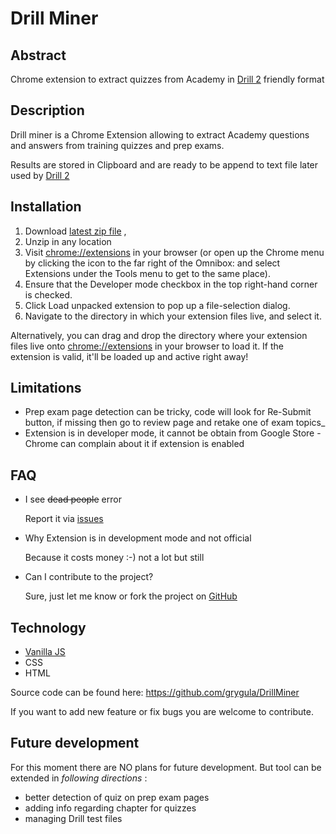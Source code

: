 # Drill Miner
## Abstract
Chrome extension to extract quizzes from Academy in [Drill 2](https://github.com/gronostajo/drill2) friendly format

## Description
Drill miner is a Chrome Extension allowing to extract Academy questions and answers from training quizzes and prep exams.

Results are stored in Clipboard and are ready to be append to text file later used by [Drill 2](https://github.com/gronostajo/drill2) 

## Installation
1. Download [latest zip file](https://github.com/grygula/DrillMiner/releases) , 
2. Unzip in any location
3. Visit [chrome://extensions](chrome://extensions) in your browser (or open up the Chrome menu by clicking the icon to the far right of the Omnibox:   and select Extensions under the Tools menu to get to the same place).
4. Ensure that the Developer mode checkbox in the top right-hand corner is checked.
5. Click Load unpacked extension to pop up a file-selection dialog.
6. Navigate to the directory in which your extension files live, and select it.


Alternatively, you can drag and drop the directory where your extension files live onto [chrome://extensions](chrome://extensions) in your browser to load it.
If the extension is valid, it'll be loaded up and active right away!


## Limitations
* Prep exam page detection can be tricky, code will look for Re-Submit button, if missing then go to review page and retake one of exam topics_
* Extension is in developer mode, it cannot be obtain from Google Store - Chrome can complain about it if extension is enabled

## FAQ
* I see ~~dead people~~ error

    Report it via [issues](https://github.com/grygula/DrillMiner/issues)

* Why Extension is in development mode and not official

    Because it costs money :-) not a lot but still

* Can I contribute to the project?

    Sure, just let me know or fork the project on [GitHub](https://github.com/grygula/DrillMiner)


## Technology 
* [Vanilla JS](http://vanilla-js.com/)
* CSS
* HTML

Source code can be found here:
https://github.com/grygula/DrillMiner

If you want to add new feature or fix bugs you are welcome to contribute.

## Future development
For this moment there are NO plans for future development. But tool can be extended in _following directions_ :
* better detection of quiz on prep exam pages
* adding info regarding chapter for quizzes
* managing Drill test files 